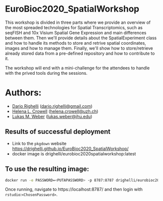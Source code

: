 # EuroBioc2020_SpatialWorkshop

This workshop is divided in three parts where we provide an overview
of the most spreaded technologies for Spatial Transcriptomics, such as seqFISH
and 10x Visium Spatial Gene Expression and main differences between them.
Then we'll provide details about the SpatialExperiment class and how to handle
its methods to store and retrive spatial coordinates, images and how to manage them.
Finally, we'll show how to store/retrieve already stored data from a pre-defined
repository and how to contribute to it.

The workshop will end with a mini-challenge for the attendees to handle with the
prived tools during the sessions.

# Authors:
- [Dario Righelli](github.com/drighelli) (dario.righelli@gmail.com)
- [Helena L. Crowell](github.com/HelenaLC) (helena.crowell@uzh.ch)
- [Lukas M. Weber](github.com/lmweber) (lukas.weber@jhu.edu)



## Results of successful deployment

- Link to the `pkgdown` website https://drighelli.github.io/EuroBioc2020_SpatialWorkshop/
- docker image is drighelli/eurobioc2020spatialworkshop:latest


## To use the resulting image:

```sh
docker run -e PASSWORD=<PUTAPASSWORD> -p 8787:8787 drighelli/eurobioc2020spatialworkshop:latest
```

Once running, navigate to https://localhost:8787/ and then login with `rstudio`:`<ChosenPassword>`.
